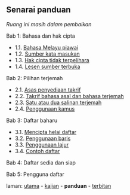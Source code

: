 ---
---

## Senarai panduan

*Ruang ini masih dalam pembaikan*

Bab 1: Bahasa dan hak cipta

* 1.1. [Bahasa Melayu piawai][211]
* 1.2. [Sumber kata masukan][212]
* 1.3. [Hak cipta tidak terpelihara][213]
* 1.4. [Lesen sumber terbuka][214]

Bab 2: Pilihan terjemah

* 2.1. [Asas penyediaan takrif][221]
* 2.2. [Takrif bahasa asal dan bahasa terjemah][222]
* 2.3. [Satu atau dua salinan terjemah][223]
* 2.4. [Penggunaan kamus][224]

Bab 3: Daftar baharu

* 3.1. [Mencipta helai daftar][231]
* 3.2. [Penggunaan baris][232]
* 3.3. [Penggunaan lajur][233]
* 3.4. [Contoh daftar][234]

Bab 4: Daftar sedia dan siap

Bab 5: Pengguna daftar

laman: [utama][0] - [kajian][1] - **panduan** - [terbitan][3]

  [0]: ../index.md
  [1]: ../kajian/index.md
  [3]: ../terbitan/index.md
  [211]: bab/piawai.md
  [212]: bab/sumber.md
  [213]: bab/hak-cipta.md
  [214]: bab/lesen.md
  [221]: bab/asas.md
  [222]: bab/takrif.md
  [223]: bab/salinan.md
  [224]: bab/kamus.md
  [231]: bab/helai.md
  [232]: bab/baris.md
  [233]: bab/lajur.md
  [234]: bab/contoh.md
